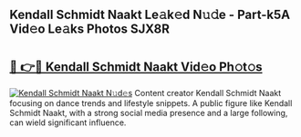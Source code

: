 ## Kendall Schmidt Naakt Le𝚊k𝚎d N𝚞𝚍e - Part-k5A Vid𝚎o Le𝚊ks Photos SJX8R

# <h2><a href="http://fb6p4c.evod.top/?m=Kendall+Schmidt+Naakt">🔗 👉🔴 Kendall Schmidt Naakt Vid𝚎o Ph𝚘t𝚘s</a></h2>

[![Kendall Schmidt Naakt N𝚞d𝚎s](https://i.imgur.com/8V9OHl7.gif)](http://fb6p4c.evod.top/?m=Kendall+Schmidt+Naakt)
Content creator Kendall Schmidt Naakt focusing on dance trends and lifestyle snippets. A public figure like Kendall Schmidt Naakt, with a strong social media presence and a large following, can wield significant influence. 
